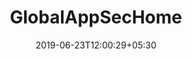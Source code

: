---
title: "GlobalAppSecHome"
date: 2019-06-23T12:00:29+05:30
type: "organisations"
org_name: "OWASP"
repo_desc: "NA"
repo_link: https://github.com/OWASP/GlobalAppSecHome
---